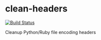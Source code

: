 clean-headers
=============

[![Build Status](https://travis-ci.org/mgeisler/clean-headers.svg?branch=master)](https://travis-ci.org/mgeisler/clean-headers)

Cleanup Python/Ruby file encoding headers
